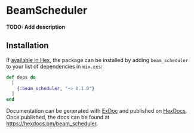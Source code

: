 # BeamScheduler

**TODO: Add description**

## Installation

If [available in Hex](https://hex.pm/docs/publish), the package can be installed
by adding `beam_scheduler` to your list of dependencies in `mix.exs`:

```elixir
def deps do
  [
    {:beam_scheduler, "~> 0.1.0"}
  ]
end
```

Documentation can be generated with [ExDoc](https://github.com/elixir-lang/ex_doc)
and published on [HexDocs](https://hexdocs.pm). Once published, the docs can
be found at <https://hexdocs.pm/beam_scheduler>.

